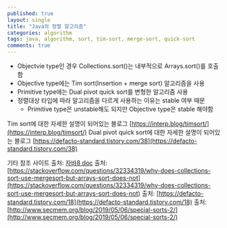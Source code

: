 ```yaml
---
published: true
layout: single
title: "Java의 정렬 알고리즘"
categories: algorithm
tags: java, algorithm, sort, tim-sort, merge-sort, quick-sort
comments: true
---
```



* Objectvie type인 경우 Collections.sort()는 내부적으로 Arrays.sort()를 호출함
* Objective type에는 Tim sort(Insertion + merge sort) 알고리즘을 사용
* Primitive type에는 Dual pivot quick sort를 변형한 알고리즘 사용
* 정렬대상 타입에 따라 알고리즘을 다르게 사용하는 이유는 stable 여부 때문
  - Primitive type은 unstable해도 되지만 Objective type은 stable 해야함
 
  
  
   
Tim sort에 대한 자세한 설명이 되어있는 블로그 [https://interp.blog/timsort/](https://interp.blog/timsort/)
Dual pivot quick sort에 대한 자세한 설명이 되어있는 블로그 [https://defacto-standard.tistory.com/38](https://defacto-standard.tistory.com/38)
  
  
   

기타 참조 사이트
출처: [자바8 doc](https://docs.oracle.com/javase/8/docs/api/)
출처: [https://stackoverflow.com/questions/32334319/why-does-collections-sort-use-mergesort-but-arrays-sort-does-not](https://stackoverflow.com/questions/32334319/why-does-collections-sort-use-mergesort-but-arrays-sort-does-not)
출처: [https://defacto-standard.tistory.com/18](https://defacto-standard.tistory.com/18)
출처: [http://www.secmem.org/blog/2019/05/06/special-sorts-2/](http://www.secmem.org/blog/2019/05/06/special-sorts-2/)

